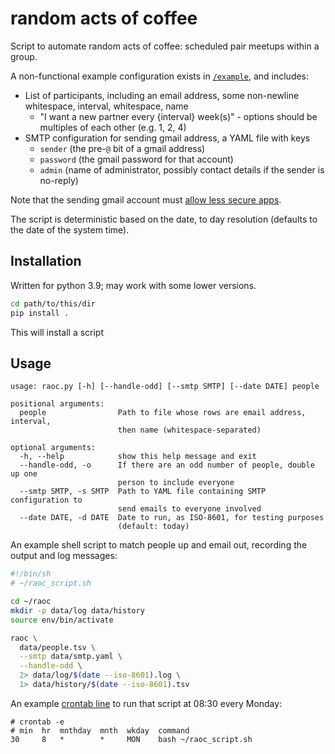 # random acts of coffee

Script to automate random acts of coffee: scheduled pair meetups within a group.

A non-functional example configuration exists in [`/example`](./example), and includes:

- List of participants, including an email address, some non-newline whitespace, interval, whitespace, name
  - "I want a new partner every {interval} week(s)" - options should be multiples of each other (e.g. 1, 2, 4)
- SMTP configuration for sending gmail address, a YAML file with keys
  - `sender` (the pre-`@` bit of a gmail address)
  - `password` (the gmail password for that account)
  - `admin` (name of administrator, possibly contact details if the sender is no-reply)

Note that the sending gmail account must [allow less secure apps](https://support.google.com/accounts/answer/6010255).

The script is deterministic based on the date, to day resolution (defaults to the date of the system time).

## Installation

Written for python 3.9; may work with some lower versions.

```sh
cd path/to/this/dir
pip install .
```

This will install a script

## Usage

```help
usage: raoc.py [-h] [--handle-odd] [--smtp SMTP] [--date DATE] people

positional arguments:
  people                Path to file whose rows are email address, interval,
                        then name (whitespace-separated)

optional arguments:
  -h, --help            show this help message and exit
  --handle-odd, -o      If there are an odd number of people, double up one
                        person to include everyone
  --smtp SMTP, -s SMTP  Path to YAML file containing SMTP configuration to
                        send emails to everyone involved
  --date DATE, -d DATE  Date to run, as ISO-8601, for testing purposes
                        (default: today)
```

An example shell script to match people up and email out, recording the output and log messages:

```sh
#!/bin/sh
# ~/raoc_script.sh

cd ~/raoc
mkdir -p data/log data/history
source env/bin/activate

raoc \
  data/people.tsv \
  --smtp data/smtp.yaml \
  --handle-odd \
  2> data/log/$(date --iso-8601).log \
  1> data/history/$(date --iso-8601).tsv
```

An example [crontab line](https://en.wikipedia.org/wiki/Cron) to run that script at 08:30 every Monday:

```crontab
# crontab -e
# min  hr  mnthday  mnth  wkday  command
30     8   *        *     MON    bash ~/raoc_script.sh
```
